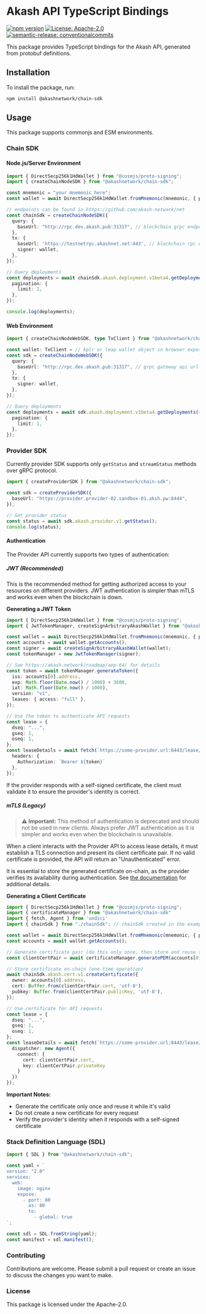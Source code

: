 # Akash API TypeScript Bindings

[![npm version](https://badge.fury.io/js/%40akashnetwork%2Fakash-api.svg)](https://badge.fury.io/js/%40akashnetwork%2Fakash-api)
[![License: Apache-2.0](https://img.shields.io/badge/License-apache2.0-yellow.svg)](https://opensource.org/license/apache-2-0)
[![semantic-release: conventionalcommits](https://img.shields.io/badge/semantic--release-conventionalcommits?logo=semantic-release)](https://github.com/semantic-release/semantic-release)

This package provides TypeScript bindings for the Akash API, generated from protobuf definitions.

## Installation

To install the package, run:

```bash
npm install @akashnetwork/chain-sdk
```

## Usage

This package supports commonjs and ESM environments.

### Chain SDK

#### Node.js/Server Environment

```typescript
import { DirectSecp256k1HdWallet } from "@cosmjs/proto-signing";
import { createChainNodeSDK } from "@akashnetwork/chain-sdk";

const mnemonic = "your mnemonic here";
const wallet = await DirectSecp256k1HdWallet.fromMnemonic(mnemonic, { prefix: "akash" });

// endpoints can be found in https://github.com/akash-network/net
const chainSdk = createChainNodeSDK({
  query: {
    baseUrl: "http://rpc.dev.akash.pub:31317", // blockchain grpc endpoint url
  },
  tx: {
    baseUrl: 'https://testnetrpc.akashnet.net:443', // blockchain rpc endpoint
    signer: wallet,
  },
});

// Query deployments
const deployments = await chainSdk.akash.deployment.v1beta4.getDeployments({
  pagination: {
    limit: 1,
  },
});

console.log(deployments);
```

#### Web Environment

```typescript
import { createChainNodeWebSDK, type TxClient } from "@akashnetwork/chain-sdk/web";

const wallet: TxClient = // kplr or leap wallet object in browser exposed by corresponding extension
const sdk = createChainNodeWebSDK({
  query: {
    baseUrl: "http://rpc.dev.akash.pub:31317", // grpc gateway api url
  },
  tx: {
    signer: wallet,
  },
});

// Query deployments
const deployments = await sdk.akash.deployment.v1beta4.getDeployments({
  pagination: {
    limit: 1,
  },
});
```

### Provider SDK

Currently provider SDK supports only `getStatus` and `streamStatus` methods over gRPC protocol.

```typescript
import { createProviderSDK } from "@akashnetwork/chain-sdk";

const sdk = createProviderSDK({
  baseUrl: "https://provider.provider-02.sandbox-01.aksh.pw:8444",
});

// Get provider status
const status = await sdk.akash.provider.v1.getStatus();
console.log(status);
```

#### Authentication

The Provider API currently supports two types of authentication:

##### JWT (Recommended)

This is the recommended method for getting authorized access to your resources on different providers. JWT authentication is simpler than mTLS and works even when the blockchain is down.

**Generating a JWT Token**

```ts
import { DirectSecp256k1HdWallet } from "@cosmjs/proto-signing";
import { JwtTokenManager, createSignArbitraryAkashWallet } from "@akashnetwork/chain-sdk"

const wallet = await DirectSecp256k1HdWallet.fromMnemonic(mnemonic, { prefix: "akash" });
const accounts = await wallet.getAccounts();
const signer = await createSignArbitraryAkashWallet(wallet);
const tokenManager = new JwtTokenManager(signer);

// See https://akash.network/roadmap/aep-64/ for details
const token = await tokenManager.generateToken({
  iss: accounts[0].address,
  exp: Math.floor(Date.now() / 1000) + 3600,
  iat: Math.floor(Date.now() / 1000),
  version: "v1",
  leases: { access: "full" },
});

// Use the token to authenticate API requests
const lease = {
  dseq: "...",
  gseq: 1,
  oseq: 1,
};
const leaseDetails = await fetch(`https://some-provider.url:8443/lease/${lease.dseq}/${lease.gseq}/${lease.oseq}/status`, {
  headers: {
    Authorization: `Bearer ${token}`
  },
});
```

If the provider responds with a self-signed certificate, the client must validate it to ensure the provider's identity is correct.

##### mTLS (Legacy)

> **⚠️ Important:** This method of authentication is deprecated and should not be used in new clients. Always prefer JWT authentication as it is simpler and works even when the blockchain is unavailable.

When a client interacts with the Provider API to access lease details, it must establish a TLS connection and present its client certificate pair. If no valid certificate is provided, the API will return an "Unauthenticated" error.

It is essential to store the generated certificate on-chain, as the provider verifies its availability during authentication. See [the documentation](https://akash.network/docs/other-resources/authentication/) for additional details.

**Generating a Client Certificate**

```ts
import { DirectSecp256k1HdWallet } from "@cosmjs/proto-signing";
import { certificateManager } from "@akashnetwork/chain-sdk"
import { fetch, Agent } from 'undici'
import { chainSdk } from "./chainSdk"; // chainSdk created in the example above

const wallet = await DirectSecp256k1HdWallet.fromMnemonic(mnemonic, { prefix: "akash" });
const accounts = await wallet.getAccounts();

// Generate certificate pair (do this only once, then store and reuse the certificate)
const clientCertPair = await certificateManager.generatePEM(accounts[0].address);

// Store certificate on-chain (one-time operation)
await chainSdk.akash.cert.v1.createCertificate({
  owner: accounts[0].address,
  cert: Buffer.from(clientCertPair.cert, 'utf-8'),
  pubkey: Buffer.from(clientCertPair.publicKey, 'utf-8'),
});

// Use certificate for API requests
const lease = {
  dseq: "...",
  gseq: 1,
  oseq: 1,
};
const leaseDetails = await fetch(`https://some-provider.url:8443/lease/${lease.dseq}/${lease.gseq}/${lease.oseq}/status`, {
  dispatcher: new Agent({
    connect: {
      cert: clientCertPair.cert,
      key: clientCertPair.privateKey
    }
  })
});
```

**Important Notes:**
- Generate the certificate only once and reuse it while it's valid
- Do not create a new certificate for every request
- Verify the provider's identity when it responds with a self-signed certificate


### Stack Definition Language (SDL)

```typescript
import { SDL } from "@akashnetwork/chain-sdk";

const yaml = `
version: "2.0"
services:
  web:
    image: nginx
    expose:
      - port: 80
        as: 80
        to:
          - global: true
`;

const sdl = SDL.fromString(yaml);
const manifest = sdl.manifest();
```

### Contributing

Contributions are welcome. Please submit a pull request or create an issue to discuss the changes you want to make.

### License

This package is licensed under the Apache-2.0.
